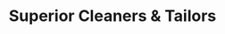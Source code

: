 ---
title: "Superior Cleaners & Tailors"
url: /newtown/superior-cleaners-und-tailors/
shop: Wäscherei
---